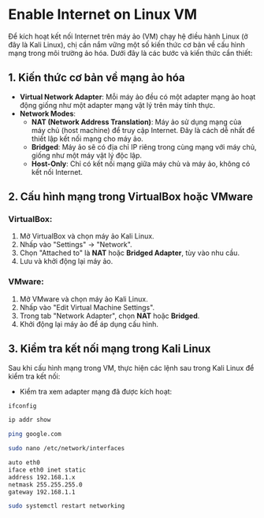 ﻿# Enable Internet on Linux VM

Để kích hoạt kết nối Internet trên máy ảo (VM) chạy hệ điều hành Linux (ở đây là Kali Linux), chị cần nắm vững một số kiến thức cơ bản về cấu hình mạng trong môi trường ảo hóa. Dưới đây là các bước và kiến thức cần thiết:

## 1. Kiến thức cơ bản về mạng ảo hóa

- **Virtual Network Adapter**: Mỗi máy ảo đều có một adapter mạng ảo hoạt động giống như một adapter mạng vật lý trên máy tính thực.
- **Network Modes**:
  - **NAT (Network Address Translation)**: Máy ảo sử dụng mạng của máy chủ (host machine) để truy cập Internet. Đây là cách dễ nhất để thiết lập kết nối mạng cho máy ảo.
  - **Bridged**: Máy ảo sẽ có địa chỉ IP riêng trong cùng mạng với máy chủ, giống như một máy vật lý độc lập.
  - **Host-Only**: Chỉ có kết nối mạng giữa máy chủ và máy ảo, không có kết nối Internet.

## 2. Cấu hình mạng trong VirtualBox hoặc VMware

### VirtualBox:

1. Mở VirtualBox và chọn máy ảo Kali Linux.
2. Nhấp vào "Settings" -> "Network".
3. Chọn "Attached to" là **NAT** hoặc **Bridged Adapter**, tùy vào nhu cầu.
4. Lưu và khởi động lại máy ảo.

### VMware:

1. Mở VMware và chọn máy ảo Kali Linux.
2. Nhấp vào "Edit Virtual Machine Settings".
3. Trong tab "Network Adapter", chọn **NAT** hoặc **Bridged**.
4. Khởi động lại máy ảo để áp dụng cấu hình.

## 3. Kiểm tra kết nối mạng trong Kali Linux

Sau khi cấu hình mạng trong VM, thực hiện các lệnh sau trong Kali Linux để kiểm tra kết nối:

- Kiểm tra xem adapter mạng đã được kích hoạt:

```bash
ifconfig

ip addr show

ping google.com

sudo nano /etc/network/interfaces

auto eth0
iface eth0 inet static
address 192.168.1.x
netmask 255.255.255.0
gateway 192.168.1.1

sudo systemctl restart networking

